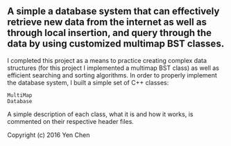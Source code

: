 A simple a database system that can effectively retrieve new data from the internet as well as through local insertion, and query through the data by using customized multimap BST classes.
--------------------------------------------------------------------------------------
I completed this project as a means to practice creating complex data structures (for this project I implemented a multimap BST class) as well as efficient searching and sorting algorithms. In order to properly implement the database system, I built a simple set of C++ classes:

    MultiMap
    Database

A simple description of each class, what it is and how it works, is commented on their respective header files.

Copyright (c) 2016 Yen Chen
